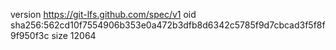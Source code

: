 version https://git-lfs.github.com/spec/v1
oid sha256:562cd10f7554906b353e0a472b3dfb8d6342c5785f9d7cbcad3f5f8f9f950f3c
size 12064
